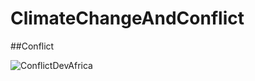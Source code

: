 # ClimateChangeAndConflict

##Conflict

![ConflictDevAfrica](https://user-images.githubusercontent.com/44142383/184480630-8694ca81-88b4-42d0-8cea-d3a98e82a68b.png)
